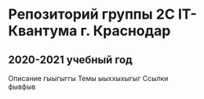 # Репозиторий группы 2С IT-Квантума г. Краснодар
## 2020-2021 учебный год

Описание  гыыгыггы
Темы  ыыххыхыгыг
Ссылки  
 фывфыв
